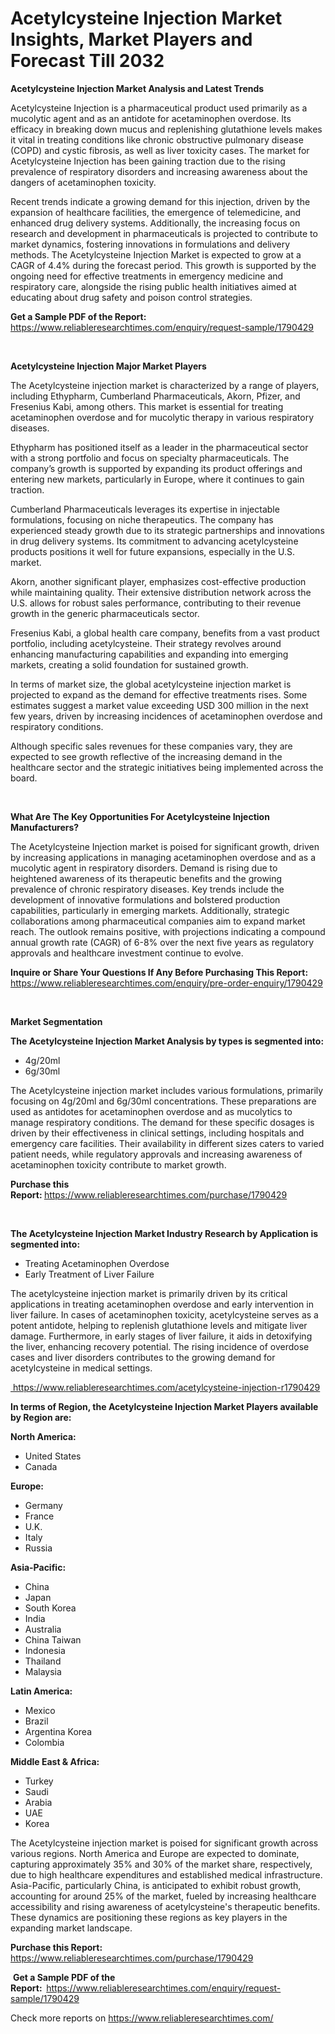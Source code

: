 <p><h1>Acetylcysteine Injection Market Insights, Market Players and Forecast Till 2032</h1></p><p><strong>Acetylcysteine Injection Market Analysis and Latest Trends</strong></p>
<p><p>Acetylcysteine Injection is a pharmaceutical product used primarily as a mucolytic agent and as an antidote for acetaminophen overdose. Its efficacy in breaking down mucus and replenishing glutathione levels makes it vital in treating conditions like chronic obstructive pulmonary disease (COPD) and cystic fibrosis, as well as liver toxicity cases. The market for Acetylcysteine Injection has been gaining traction due to the rising prevalence of respiratory disorders and increasing awareness about the dangers of acetaminophen toxicity.</p><p>Recent trends indicate a growing demand for this injection, driven by the expansion of healthcare facilities, the emergence of telemedicine, and enhanced drug delivery systems. Additionally, the increasing focus on research and development in pharmaceuticals is projected to contribute to market dynamics, fostering innovations in formulations and delivery methods. The Acetylcysteine Injection Market is expected to grow at a CAGR of 4.4% during the forecast period. This growth is supported by the ongoing need for effective treatments in emergency medicine and respiratory care, alongside the rising public health initiatives aimed at educating about drug safety and poison control strategies.</p></p>
<p><strong>Get a Sample PDF of the Report:&nbsp;</strong> <a href="https://www.reliableresearchtimes.com/enquiry/request-sample/1790429?utm_campaign=2201&utm_medium=2&utm_source=Github&utm_content=ia&utm_term=08032025&utm_id=acetylcysteine-injection">https://www.reliableresearchtimes.com/enquiry/request-sample/1790429</a></p>
<p>&nbsp;</p>
<p><strong>Acetylcysteine Injection Major Market Players</strong></p>
<p><p>The Acetylcysteine injection market is characterized by a range of players, including Ethypharm, Cumberland Pharmaceuticals, Akorn, Pfizer, and Fresenius Kabi, among others. This market is essential for treating acetaminophen overdose and for mucolytic therapy in various respiratory diseases.</p><p>Ethypharm has positioned itself as a leader in the pharmaceutical sector with a strong portfolio and focus on specialty pharmaceuticals. The company’s growth is supported by expanding its product offerings and entering new markets, particularly in Europe, where it continues to gain traction. </p><p>Cumberland Pharmaceuticals leverages its expertise in injectable formulations, focusing on niche therapeutics. The company has experienced steady growth due to its strategic partnerships and innovations in drug delivery systems. Its commitment to advancing acetylcysteine products positions it well for future expansions, especially in the U.S. market.</p><p>Akorn, another significant player, emphasizes cost-effective production while maintaining quality. Their extensive distribution network across the U.S. allows for robust sales performance, contributing to their revenue growth in the generic pharmaceuticals sector.</p><p>Fresenius Kabi, a global health care company, benefits from a vast product portfolio, including acetylcysteine. Their strategy revolves around enhancing manufacturing capabilities and expanding into emerging markets, creating a solid foundation for sustained growth.</p><p>In terms of market size, the global acetylcysteine injection market is projected to expand as the demand for effective treatments rises. Some estimates suggest a market value exceeding USD 300 million in the next few years, driven by increasing incidences of acetaminophen overdose and respiratory conditions.</p><p>Although specific sales revenues for these companies vary, they are expected to see growth reflective of the increasing demand in the healthcare sector and the strategic initiatives being implemented across the board.</p></p>
<p>&nbsp;</p>
<p><strong>What Are The Key Opportunities For Acetylcysteine Injection Manufacturers?</strong></p>
<p><p>The Acetylcysteine Injection market is poised for significant growth, driven by increasing applications in managing acetaminophen overdose and as a mucolytic agent in respiratory disorders. Demand is rising due to heightened awareness of its therapeutic benefits and the growing prevalence of chronic respiratory diseases. Key trends include the development of innovative formulations and bolstered production capabilities, particularly in emerging markets. Additionally, strategic collaborations among pharmaceutical companies aim to expand market reach. The outlook remains positive, with projections indicating a compound annual growth rate (CAGR) of 6-8% over the next five years as regulatory approvals and healthcare investment continue to evolve.</p></p>
<p><strong>Inquire or Share Your Questions If Any Before Purchasing This Report:</strong> <a href="https://www.reliableresearchtimes.com/enquiry/pre-order-enquiry/1790429?utm_campaign=2201&utm_medium=2&utm_source=Github&utm_content=ia&utm_term=08032025&utm_id=acetylcysteine-injection">https://www.reliableresearchtimes.com/enquiry/pre-order-enquiry/1790429</a></p>
<p>&nbsp;</p>
<p><strong>Market Segmentation</strong></p>
<p><strong>The Acetylcysteine Injection Market Analysis by types is segmented into:</strong></p>
<p><ul><li>4g/20ml</li><li>6g/30ml</li></ul></p>
<p><p>The Acetylcysteine injection market includes various formulations, primarily focusing on 4g/20ml and 6g/30ml concentrations. These preparations are used as antidotes for acetaminophen overdose and as mucolytics to manage respiratory conditions. The demand for these specific dosages is driven by their effectiveness in clinical settings, including hospitals and emergency care facilities. Their availability in different sizes caters to varied patient needs, while regulatory approvals and increasing awareness of acetaminophen toxicity contribute to market growth.</p></p>
<p><strong>Purchase this Report:&nbsp;</strong><a href="https://www.reliableresearchtimes.com/purchase/1790429?utm_campaign=2201&utm_medium=2&utm_source=Github&utm_content=ia&utm_term=08032025&utm_id=acetylcysteine-injection">https://www.reliableresearchtimes.com/purchase/1790429</a></p>
<p>&nbsp;</p>
<p><strong>The Acetylcysteine Injection Market Industry Research by Application is segmented into:</strong></p>
<p><ul><li>Treating Acetaminophen Overdose</li><li>Early Treatment of Liver Failure</li></ul></p>
<p><p>The acetylcysteine injection market is primarily driven by its critical applications in treating acetaminophen overdose and early intervention in liver failure. In cases of acetaminophen toxicity, acetylcysteine serves as a potent antidote, helping to replenish glutathione levels and mitigate liver damage. Furthermore, in early stages of liver failure, it aids in detoxifying the liver, enhancing recovery potential. The rising incidence of overdose cases and liver disorders contributes to the growing demand for acetylcysteine in medical settings.</p></p>
<p><a href="https://www.reliableresearchtimes.com/acetylcysteine-injection-r1790429?utm_campaign=2201&utm_medium=2&utm_source=Github&utm_content=ia&utm_term=08032025&utm_id=acetylcysteine-injection">&nbsp;https://www.reliableresearchtimes.com/acetylcysteine-injection-r1790429</a></p>
<p><strong>In terms of Region, the Acetylcysteine Injection Market Players available by Region are:</strong></p>
<p>
    <p> <strong> North America: </strong>
        <ul>
            <li>United States</li>
            <li>Canada</li>
        </ul>
        </p> 
    <p> <strong> Europe: </strong>
        <ul>
            <li>Germany</li>
            <li>France</li>
            <li>U.K.</li>
            <li>Italy</li>
            <li>Russia</li>
        </ul>
        </p> 
    <p> <strong> Asia-Pacific: </strong>
        <ul>
            <li>China</li>
            <li>Japan</li>
            <li>South Korea</li>
            <li>India</li>
            <li>Australia</li>
            <li>China Taiwan</li>
            <li>Indonesia</li>
            <li>Thailand</li>
            <li>Malaysia</li>
        </ul>
        </p> 
    <p> <strong> Latin America: </strong>
        <ul>
            <li>Mexico</li>
            <li>Brazil</li>
            <li>Argentina Korea</li>
            <li>Colombia</li>
        </ul>
        </p> 
    <p> <strong> Middle East & Africa: </strong>
        <ul>
            <li>Turkey</li>
            <li>Saudi</li>
            <li>Arabia</li>
            <li>UAE</li>
            <li>Korea</li>
        </ul>
    </p>
    </p>
<p><p>The Acetylcysteine injection market is poised for significant growth across various regions. North America and Europe are expected to dominate, capturing approximately 35% and 30% of the market share, respectively, due to high healthcare expenditures and established medical infrastructure. Asia-Pacific, particularly China, is anticipated to exhibit robust growth, accounting for around 25% of the market, fueled by increasing healthcare accessibility and rising awareness of acetylcysteine's therapeutic benefits. These dynamics are positioning these regions as key players in the expanding market landscape.</p></p>
<p><strong>Purchase this Report: </strong><a href="https://www.reliableresearchtimes.com/purchase/1790429?utm_campaign=2201&utm_medium=2&utm_source=Github&utm_content=ia&utm_term=08032025&utm_id=acetylcysteine-injection">https://www.reliableresearchtimes.com/purchase/1790429</a></p>
<p>&nbsp;<strong>Get a Sample PDF of the Report:&nbsp;&nbsp;</strong><a href="https://www.reliableresearchtimes.com/enquiry/request-sample/1790429?utm_campaign=2201&utm_medium=2&utm_source=Github&utm_content=ia&utm_term=08032025&utm_id=acetylcysteine-injection">https://www.reliableresearchtimes.com/enquiry/request-sample/1790429</a></p>
<p><strong></strong></p>
<p>Check more reports on <a href="https://www.reliableresearchtimes.com/?utm_campaign=2201&utm_medium=2&utm_source=Github&utm_content=ia&utm_term=08032025&utm_id=acetylcysteine-injection">https://www.reliableresearchtimes.com/</a></p>